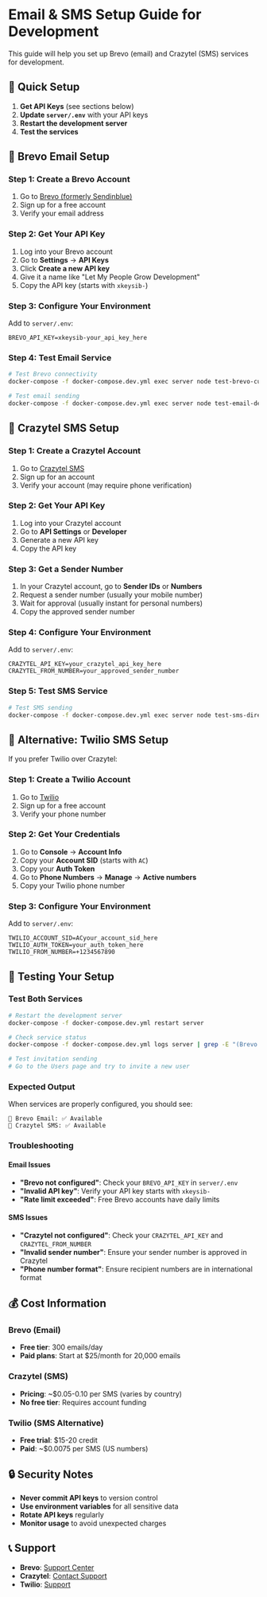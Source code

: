 # Email & SMS Setup Guide for Development

This guide will help you set up Brevo (email) and Crazytel (SMS) services for development.

## 🚀 Quick Setup

1. **Get API Keys** (see sections below)
2. **Update `server/.env`** with your API keys
3. **Restart the development server**
4. **Test the services**

## 📧 Brevo Email Setup

### Step 1: Create a Brevo Account
1. Go to [Brevo (formerly Sendinblue)](https://www.brevo.com/)
2. Sign up for a free account
3. Verify your email address

### Step 2: Get Your API Key
1. Log into your Brevo account
2. Go to **Settings** → **API Keys**
3. Click **Create a new API key**
4. Give it a name like "Let My People Grow Development"
5. Copy the API key (starts with `xkeysib-`)

### Step 3: Configure Your Environment
Add to `server/.env`:
```env
BREVO_API_KEY=xkeysib-your_api_key_here
```

### Step 4: Test Email Service
```bash
# Test Brevo connectivity
docker-compose -f docker-compose.dev.yml exec server node test-brevo-curl.js

# Test email sending
docker-compose -f docker-compose.dev.yml exec server node test-email-detailed.js
```

## 📱 Crazytel SMS Setup

### Step 1: Create a Crazytel Account
1. Go to [Crazytel SMS](https://sms.crazytel.net.au/)
2. Sign up for an account
3. Verify your account (may require phone verification)

### Step 2: Get Your API Key
1. Log into your Crazytel account
2. Go to **API Settings** or **Developer**
3. Generate a new API key
4. Copy the API key

### Step 3: Get a Sender Number
1. In your Crazytel account, go to **Sender IDs** or **Numbers**
2. Request a sender number (usually your mobile number)
3. Wait for approval (usually instant for personal numbers)
4. Copy the approved sender number

### Step 4: Configure Your Environment
Add to `server/.env`:
```env
CRAZYTEL_API_KEY=your_crazytel_api_key_here
CRAZYTEL_FROM_NUMBER=your_approved_sender_number
```

### Step 5: Test SMS Service
```bash
# Test SMS sending
docker-compose -f docker-compose.dev.yml exec server node test-sms-direct.js
```

## 🔧 Alternative: Twilio SMS Setup

If you prefer Twilio over Crazytel:

### Step 1: Create a Twilio Account
1. Go to [Twilio](https://www.twilio.com/)
2. Sign up for a free account
3. Verify your phone number

### Step 2: Get Your Credentials
1. Go to **Console** → **Account Info**
2. Copy your **Account SID** (starts with `AC`)
3. Copy your **Auth Token**
4. Go to **Phone Numbers** → **Manage** → **Active numbers**
5. Copy your Twilio phone number

### Step 3: Configure Your Environment
Add to `server/.env`:
```env
TWILIO_ACCOUNT_SID=ACyour_account_sid_here
TWILIO_AUTH_TOKEN=your_auth_token_here
TWILIO_FROM_NUMBER=+1234567890
```

## 🧪 Testing Your Setup

### Test Both Services
```bash
# Restart the development server
docker-compose -f docker-compose.dev.yml restart server

# Check service status
docker-compose -f docker-compose.dev.yml logs server | grep -E "(Brevo|Crazytel|External services)"

# Test invitation sending
# Go to the Users page and try to invite a new user
```

### Expected Output
When services are properly configured, you should see:
```
📧 Brevo Email: ✅ Available
📱 Crazytel SMS: ✅ Available
```

### Troubleshooting

#### Email Issues
- **"Brevo not configured"**: Check your `BREVO_API_KEY` in `server/.env`
- **"Invalid API key"**: Verify your API key starts with `xkeysib-`
- **"Rate limit exceeded"**: Free Brevo accounts have daily limits

#### SMS Issues
- **"Crazytel not configured"**: Check your `CRAZYTEL_API_KEY` and `CRAZYTEL_FROM_NUMBER`
- **"Invalid sender number"**: Ensure your sender number is approved in Crazytel
- **"Phone number format"**: Ensure recipient numbers are in international format

## 💰 Cost Information

### Brevo (Email)
- **Free tier**: 300 emails/day
- **Paid plans**: Start at $25/month for 20,000 emails

### Crazytel (SMS)
- **Pricing**: ~$0.05-0.10 per SMS (varies by country)
- **No free tier**: Requires account funding

### Twilio (SMS Alternative)
- **Free trial**: $15-20 credit
- **Paid**: ~$0.0075 per SMS (US numbers)

## 🔒 Security Notes

- **Never commit API keys** to version control
- **Use environment variables** for all sensitive data
- **Rotate API keys** regularly
- **Monitor usage** to avoid unexpected charges

## 📞 Support

- **Brevo**: [Support Center](https://help.brevo.com/)
- **Crazytel**: [Contact Support](https://sms.crazytel.net.au/contact)
- **Twilio**: [Support](https://support.twilio.com/)
